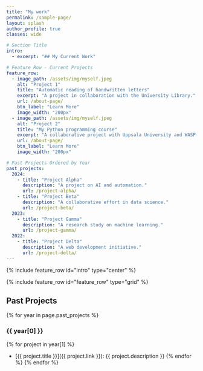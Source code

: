 ```yaml
---
title: "My work"
permalink: /sample-page/
layout: splash
author_profile: true
classes: wide

# Section Title
intro:
  - excerpt: "## My Current Work"

# Feature Row - Current Projects
feature_row:
  - image_path: /assets/img/myself.jpeg
    alt: "Project 1"
    title: "Automatic reading of handwritten letters"
    excerpt: "A project in collaboration with the University Library."
    url: /about-page/
    btn_label: "Learn More"
    image_width: "200px"
  - image_path: /assets/img/myself.jpeg
    alt: "Project 2"
    title: "My Python programming course"
    excerpt: "A collaborative project with Uppsala University and WASP-ED"
    url: /about-page/
    btn_label: "Learn More"
    image_width: "200px"

# Past Projects Ordered by Year
past_projects:
  2024:
    - title: "Project Alpha"
      description: "A project on AI and automation."
      url: /project-alpha/
    - title: "Project Beta"
      description: "A collaborative effort in data science."
      url: /project-beta/
  2023:
    - title: "Project Gamma"
      description: "A research study on machine learning."
      url: /project-gamma/
  2022:
    - title: "Project Delta"
      description: "A web development initiative."
      url: /project-delta/
---
```


{% include feature_row id="intro" type="center" %}

{% include feature_row id="feature_row" type="grid" %}

## Past Projects

{% for year in page.past_projects %}
### {{ year[0] }}
{% for project in year[1] %}
- [{{ project.title }}]({{ project.link }}): {{ project.description }}
{% endfor %}
{% endfor %}

